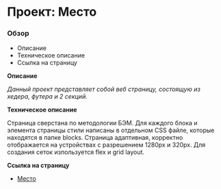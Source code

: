 # Проект: Место

### Обзор

- Описание
- Техническое описание
- Ссылка на страницу

**Описание**

_Данный проект представляет собой веб страницу, состоящую из хедера, футера и 2 секций._

**Техническое описание**

Страница сверстана по методологии БЭМ. Для каждого блока и элемента страницы стили написаны в отдельном CSS файле, которые находятся в папке blocks. Страница адаптивная, корректно отображается на устройствах с разрешением 1280px и 320px. Для создания сеток изпользуется flex и grid layout.

**Ссылка на страницу**

- [Место](https://aleksey-dev-crt.github.io/mesto-project/index.html)

